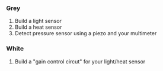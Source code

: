 ### Grey

1. Build a light sensor
2. Build a heat sensor
3. Detect pressure sensor using a piezo and your multimeter

### White

1. Build a "gain control circut" for your light/heat sensor
